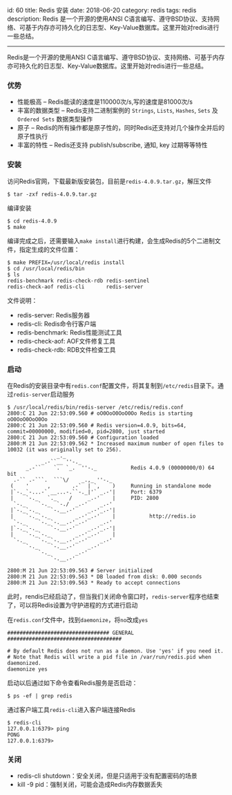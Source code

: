 id: 60
title: Redis 安装
date: 2018-06-20
category: redis
tags: redis
description: Redis 是一个开源的使用ANSI C语言编写、遵守BSD协议、支持网络、可基于内存亦可持久化的日志型、Key-Value数据库。这里开始对redis进行一些总结。

------

Redis是一个开源的使用ANSI C语言编写、遵守BSD协议、支持网络、可基于内存亦可持久化的日志型、Key-Value数据库。这里开始对redis进行一些总结。

### 优势
* 性能极高 – Redis能读的速度是110000次/s,写的速度是81000次/s 
* 丰富的数据类型 – Redis支持二进制案例的 `Strings`, `Lists`, `Hashes`, `Sets` 及 `Ordered Sets` 数据类型操作
* 原子 – Redis的所有操作都是原子性的，同时Redis还支持对几个操作全并后的原子性执行
* 丰富的特性 – Redis还支持 publish/subscribe, 通知, key 过期等等特性

### 安装
访问Redis官网，下载最新版安装包，目前是`redis-4.0.9.tar.gz`，解压文件
```
$ tar -zxf redis-4.0.9.tar.gz
```

编译安装
```
$ cd redis-4.0.9
$ make 
```
编译完成之后，还需要输入`make install`进行构建，会生成Redis的5个二进制文件，指定生成的文件位置：
```
$ make PREFIX=/usr/local/redis install
$ cd /usr/local/redis/bin
$ ls
redis-benchmark redis-check-rdb redis-sentinel
redis-check-aof redis-cli       redis-server
```

文件说明：
* redis-server: Redis服务器
* redis-cli: Redis命令行客户端
* redis-benchmark: Redis性能测试工具
* redis-check-aof: AOF文件修复工具
* redis-check-rdb: RDB文件检查工具

### 启动
在Redis的安装目录中有`redis.conf`配置文件，将其复制到`/etc/redis`目录下。通过`redis-server`启动服务
```
$ /usr/local/redis/bin/redis-server /etc/redis/redis.conf
2800:C 21 Jun 22:53:09.560 # oO0OoO0OoO0Oo Redis is starting oO0OoO0OoO0Oo
2800:C 21 Jun 22:53:09.560 # Redis version=4.0.9, bits=64, commit=00000000, modified=0, pid=2800, just started
2800:C 21 Jun 22:53:09.560 # Configuration loaded
2800:M 21 Jun 22:53:09.562 * Increased maximum number of open files to 10032 (it was originally set to 256).
                _._                                                  
           _.-``__ ''-._                                             
      _.-``    `.  `_.  ''-._           Redis 4.0.9 (00000000/0) 64 bit
  .-`` .-```.  ```\/    _.,_ ''-._                                   
 (    '      ,       .-`  | `,    )     Running in standalone mode
 |`-._`-...-` __...-.``-._|'` _.-'|     Port: 6379
 |    `-._   `._    /     _.-'    |     PID: 2800
  `-._    `-._  `-./  _.-'    _.-'                                   
 |`-._`-._    `-.__.-'    _.-'_.-'|                                  
 |    `-._`-._        _.-'_.-'    |           http://redis.io        
  `-._    `-._`-.__.-'_.-'    _.-'                                   
 |`-._`-._    `-.__.-'    _.-'_.-'|                                  
 |    `-._`-._        _.-'_.-'    |                                  
  `-._    `-._`-.__.-'_.-'    _.-'                                   
      `-._    `-.__.-'    _.-'                                       
          `-._        _.-'                                           
              `-.__.-'                                               

2800:M 21 Jun 22:53:09.563 # Server initialized
2800:M 21 Jun 22:53:09.563 * DB loaded from disk: 0.000 seconds
2800:M 21 Jun 22:53:09.563 * Ready to accept connections
```
此时，rendis已经启动了，但当我们关闭命令窗口时，`redis-server`程序也结束了，可以将Redis设置为守护进程的方式进行启动

在`redis.conf`文件中，找到`daemonize`，将`no`改成`yes`
```
################################# GENERAL #####################################

# By default Redis does not run as a daemon. Use 'yes' if you need it.
# Note that Redis will write a pid file in /var/run/redis.pid when daemonized.
daemonize yes
```

启动以后通过如下命令查看Redis服务是否启动：
```
$ ps -ef | grep redis
```

通过客户端工具`redis-cli`进入客户端连接Redis
```
$ redis-cli 
127.0.0.1:6379> ping
PONG
127.0.0.1:6379> 
```

### 关闭
* redis-cli shutdown：安全关闭，但是只适用于没有配置密码的场景
* kill -9 pid：强制关闭，可能会造成Redis内存数据丢失
